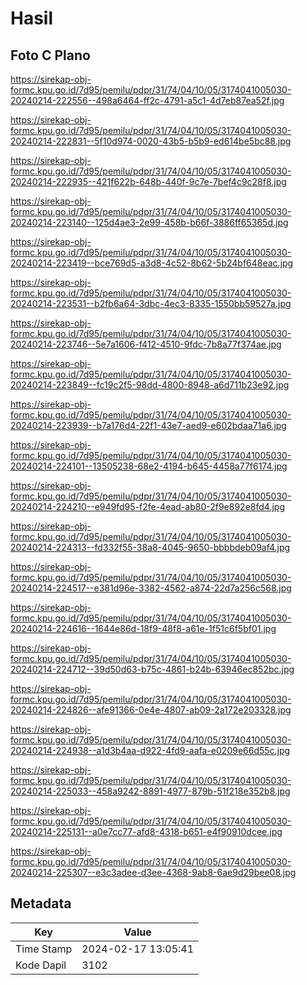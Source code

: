 # Hasil

## Foto C Plano

https://sirekap-obj-formc.kpu.go.id/7d95/pemilu/pdpr/31/74/04/10/05/3174041005030-20240214-222556--498a6464-ff2c-4791-a5c1-4d7eb87ea52f.jpg

https://sirekap-obj-formc.kpu.go.id/7d95/pemilu/pdpr/31/74/04/10/05/3174041005030-20240214-222831--5f10d974-0020-43b5-b5b9-ed614be5bc88.jpg

https://sirekap-obj-formc.kpu.go.id/7d95/pemilu/pdpr/31/74/04/10/05/3174041005030-20240214-222935--421f622b-648b-440f-9c7e-7bef4c9c28f8.jpg

https://sirekap-obj-formc.kpu.go.id/7d95/pemilu/pdpr/31/74/04/10/05/3174041005030-20240214-223140--125d4ae3-2e99-458b-b66f-3886ff65365d.jpg

https://sirekap-obj-formc.kpu.go.id/7d95/pemilu/pdpr/31/74/04/10/05/3174041005030-20240214-223419--bce769d5-a3d8-4c52-8b62-5b24bf648eac.jpg

https://sirekap-obj-formc.kpu.go.id/7d95/pemilu/pdpr/31/74/04/10/05/3174041005030-20240214-223531--b2fb6a64-3dbc-4ec3-8335-1550bb59527a.jpg

https://sirekap-obj-formc.kpu.go.id/7d95/pemilu/pdpr/31/74/04/10/05/3174041005030-20240214-223746--5e7a1606-f412-4510-9fdc-7b8a77f374ae.jpg

https://sirekap-obj-formc.kpu.go.id/7d95/pemilu/pdpr/31/74/04/10/05/3174041005030-20240214-223849--fc19c2f5-98dd-4800-8948-a6d711b23e92.jpg

https://sirekap-obj-formc.kpu.go.id/7d95/pemilu/pdpr/31/74/04/10/05/3174041005030-20240214-223939--b7a176d4-22f1-43e7-aed9-e602bdaa71a6.jpg

https://sirekap-obj-formc.kpu.go.id/7d95/pemilu/pdpr/31/74/04/10/05/3174041005030-20240214-224101--13505238-68e2-4194-b645-4458a77f6174.jpg

https://sirekap-obj-formc.kpu.go.id/7d95/pemilu/pdpr/31/74/04/10/05/3174041005030-20240214-224210--e949fd95-f2fe-4ead-ab80-2f9e892e8fd4.jpg

https://sirekap-obj-formc.kpu.go.id/7d95/pemilu/pdpr/31/74/04/10/05/3174041005030-20240214-224313--fd332f55-38a8-4045-9650-bbbbdeb09af4.jpg

https://sirekap-obj-formc.kpu.go.id/7d95/pemilu/pdpr/31/74/04/10/05/3174041005030-20240214-224517--e381d96e-3382-4562-a874-22d7a256c568.jpg

https://sirekap-obj-formc.kpu.go.id/7d95/pemilu/pdpr/31/74/04/10/05/3174041005030-20240214-224616--1644e86d-18f9-48f8-a61e-1f51c6f5bf01.jpg

https://sirekap-obj-formc.kpu.go.id/7d95/pemilu/pdpr/31/74/04/10/05/3174041005030-20240214-224712--39d50d63-b75c-4861-b24b-63946ec852bc.jpg

https://sirekap-obj-formc.kpu.go.id/7d95/pemilu/pdpr/31/74/04/10/05/3174041005030-20240214-224826--afe91366-0e4e-4807-ab09-2a172e203328.jpg

https://sirekap-obj-formc.kpu.go.id/7d95/pemilu/pdpr/31/74/04/10/05/3174041005030-20240214-224938--a1d3b4aa-d922-4fd9-aafa-e0209e66d55c.jpg

https://sirekap-obj-formc.kpu.go.id/7d95/pemilu/pdpr/31/74/04/10/05/3174041005030-20240214-225033--458a9242-8891-4977-879b-51f218e352b8.jpg

https://sirekap-obj-formc.kpu.go.id/7d95/pemilu/pdpr/31/74/04/10/05/3174041005030-20240214-225131--a0e7cc77-afd8-4318-b651-e4f90910dcee.jpg

https://sirekap-obj-formc.kpu.go.id/7d95/pemilu/pdpr/31/74/04/10/05/3174041005030-20240214-225307--e3c3adee-d3ee-4368-9ab8-6ae9d29bee08.jpg


## Metadata

| Key        | Value               |
| ---------- | ------------------- |
| Time Stamp | 2024-02-17 13:05:41 |
| Kode Dapil | 3102                |



